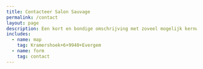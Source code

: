 ```yaml
---
title: Contacteer Salon Sauvage
permalink: /contact
layout: page
description: Een kort en bondige omschrijving met zoveel mogelijk kernwoorden
includes:
  - name: map
    tag: Kramershoek+6+9940+Evergem
  - name: form
    tag: contact
---
```


